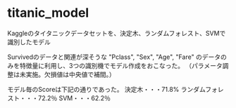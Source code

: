 # titanic_model
Kaggleのタイタニックデータセットを、決定木、ランダムフォレスト、SVMで識別したモデル

Survivedのデータと関連が深そうな
"Pclass", "Sex", "Age", "Fare"
のデータのみを特徴量に利用し、3つの識別機でモデル作成をおこなった。
（パラメータ調整は未実施。欠損値は中央値で補間。）

モデル毎のScoreは下記の通りであった。
決定木・・・71.8%
ランダムフォレスト・・・72.2％
SVM・・・62.2％
